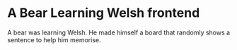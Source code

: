 # A Bear Learning Welsh frontend

A bear was learning Welsh. He made himself a board that randomly shows a sentence to help him memorise.
